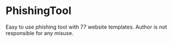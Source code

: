 # PhishingTool
Easy to use phishing tool with 77 website templates. Author is not responsible for any misuse.
